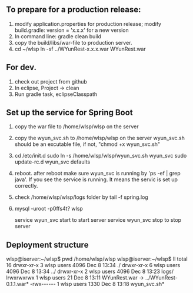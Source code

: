 ## To prepare for a production release:

1. modify application.properties for production release;
   modify build.gradle: version =  'x.x.x' for a new version
2. In command line: gradle clean build
3. copy the build/libs/war-file to production server.
4. cd ~/wlsp
   ln -sf ../WYunRest-x.x.x.war WYunRest.war

## For dev.

1. check out project from github
2. In eclipse, Project -> clean
3. Run gradle task, eclipseClasspath 

## Set up the service for Spring Boot

1. copy the war file to /home/wlsp/wlsp on the server
2. copy the wyun_svc.sh to /home/wlsp/wlsp on the server
   wyun_svc.sh should be an excutable file, if not, "chmod +x wyun_svc.sh"
3.  cd /etc/init.d
    sudo ln -s /home/wlsp/wlsp/wyun_svc.sh wyun_svc
    sudo update-rc.d wyun_svc defaults
4. reboot. after reboot make sure wyun_svc is running by 'ps -ef | grep java'. If you see
   the service is running. It means the servic is set up correctly.
5. check /home/wlsp/wlsp/logs folder by tail -f spring.log
6.  mysql -uroot -p0ffs4t? wlsp

	  service wyun_svc start to start server
     service wyun_svc stop to stop server

## Deployment structure

wlsp@iserver:~/wlsp$ pwd
/home/wlsp/wlsp
wlsp@iserver:~/wlsp$ ll
total 16
drwxr-xr-x 3 wlsp users 4096 Dec  8 13:34 ./
drwxr-xr-x 6 wlsp users 4096 Dec  8 13:34 ../
drwxr-xr-x 2 wlsp users 4096 Dec  8 13:23 logs/
lrwxrwxrwx 1 wlsp users   21 Dec  8 13:11 WYunRest.war -> ../WYunRest-0.1.1.war*
-rwx------ 1 wlsp users 1330 Dec  8 13:18 wyun_svc.sh*



